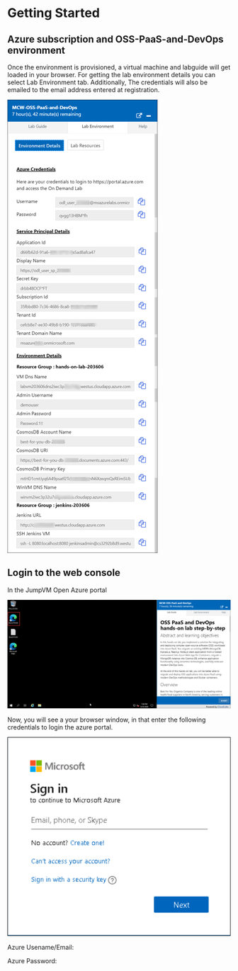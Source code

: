 # Getting Started #
## **Azure subscription and OSS-PaaS-and-DevOps environment** ##
Once the environment is provisioned, a virtual machine and labguide will get loaded in your browser. For getting the lab environment details you can select Lab Environment tab. Additionally, The credentials will also be emailed to the email address entered at registration.

 ![environment page.](media/environment.png "Envirnment page")
 
## **Login to the web console** ##
In the JumpVM Open Azure portal

![azure portal.](media/azureportalvm.png "Azure portal")
 
Now, you will see a your browser window, in that enter the following credentials to login the azure portal.

![login.](media/loginvm.png "login")

Azure Usename/Email:

Azure Password:
